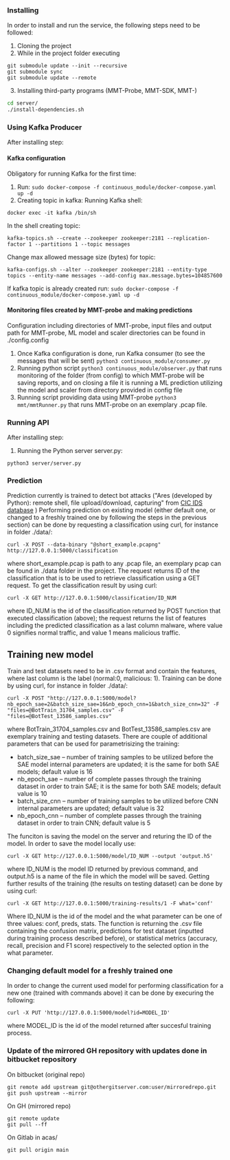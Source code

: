 ### Installing

In order to install and run the service, the following steps need to be followed:
1. Cloning the project
2. While in the project folder executing 
```
git submodule update --init --recursive
git submodule sync
git submodule update --remote
```
3. Installing third-party programs (MMT-Probe, MMT-SDK, MMT-)
```sh
cd server/
./install-dependencies.sh
```

### Using Kafka Producer
After installing step:

#### Kafka configuration
Obligatory for running Kafka for the first time:
1. Run: `sudo docker-compose -f continuous_module/docker-compose.yaml up -d`
2. Creating topic in kafka:
Running Kafka shell:
```
docker exec -it kafka /bin/sh
```
In the shell creating topic: 
```
kafka-topics.sh --create --zookeeper zookeeper:2181 --replication-factor 1 --partitions 1 --topic messages
```
Change max allowed message size (bytes) for topic:
```
kafka-configs.sh --alter --zookeeper zookeeper:2181 --entity-type topics --entity-name messages --add-config max.message.bytes=104857600
```


If kafka topic is already created run: `sudo docker-compose -f continuous_module/docker-compose.yaml up -d`

#### Monitoring files created by MMT-probe and making predictions
Configuration including directories of MMT-probe, input files and output path for MMT-probe, ML model and scaler directories can be found in ./config.config

1. Once Kafka configuration is done, run Kafka consumer (to see the messages that will be sent) 
`python3 continuous_module/consumer.py`
2. Running python script
`python3 continuous_module/observer.py`
that runs monitoring of the folder (from config) to which MMT-probe will be saving reports, and on closing a file it is running a ML prediction utilizing the model and scaler from directory provided in config file
3. Running script providing data using MMT-probe
`python3 mmt/mmtRunner.py`
that runs MMT-probe on an exemplary .pcap file.


### Running API
After installing step:

1. Running the Python server server.py:
```
python3 server/server.py
```

### Prediction
Prediction currently is trained to detect bot attacks ("Ares (developed by Python): remote shell, file upload/download, capturing" from [CIC IDS database](https://www.unb.ca/cic/datasets/ids-2018.html) )
Performing prediction on existing model (either default one, or changed to a freshly trained one by following the steps in the previous section) can be done by requesting a classification using curl, for instance in folder ./data/:
```
curl -X POST --data-binary "@short_example.pcapng" http://127.0.0.1:5000/classification
```
where short_example.pcap is path to any .pcap file, an exemplary pcap can be found in ./data folder in the project. The request returns ID of the classification that is to be used to retrieve classification using a GET request.
To get the classification result by using curl:
```
curl -X GET http://127.0.0.1:5000/classification/ID_NUM
```
where ID_NUM is the id of the classification returned by POST function that executed classification (above); the request returns the list of features including the predicted classification as a last column malware, where value 0 signifies normal traffic, and value 1 means malicious traffic.


## Training new model
Train and test datasets need to be in .csv format and contain the features, where last column is the label (normal:0, malicious: 1). Training can be done by using curl, for instance in folder ./data/:
```
curl -X POST "http://127.0.0.1:5000/model?nb_epoch_sae=2&batch_size_sae=16&nb_epoch_cnn=1&batch_size_cnn=32" -F "files=@BotTrain_31704_samples.csv" -F "files=@BotTest_13586_samples.csv"
```
where BotTrain_31704_samples.csv and BotTest_13586_samples.csv are exemplary training and testing datasets. There are couple of additional parameters that can be used for parametrisizing the training:

- batch_size_sae – number of training samples to be utilized before the SAE model internal parameters are updated; it is the same for both SAE models; default value is 16
- nb_epoch_sae – number of complete passes through the training dataset in order to train SAE; it is the same for both SAE models; default value is 10
- batch_size_cnn – number of training samples to be utilized before CNN internal parameters are updated; default value is 32
- nb_epoch_cnn – number of complete passes through the training dataset in order to train CNN; default value is 5

The funciton is saving the model on the server and returing the ID of the model. In order to save the model locally use:
```
curl -X GET http://127.0.0.1:5000/model/ID_NUM --output 'output.h5'
```

where ID_NUM is the model ID returned by previous command, and output.h5 is a name of the file in which the model will be saved.
Getting further results of the training (the results on testing dataset) can be done by using curl:
```
curl -X GET http://127.0.0.1:5000/training-results/1 -F what='conf'
```

Where ID_NUM is the id of the model and the what parameter can be one of three values: conf, preds, stats. The function is returning the .csv file containing the confusion matrix, predictions for test dataset (inputted during training process described before), or statistical metrics (accuracy, recall, precision and F1 score) respectively to the selected option in the what parameter.

### Changing default model for a freshly trained one
In order to change the current used model for performing classification for a new one (trained with commands above) it can be done by execuring the following:
```
curl -X PUT 'http://127.0.0.1:5000/model?id=MODEL_ID'
```

where MODEL_ID is the id of the model returned after succesful training process.


### Update of the mirrored GH repository with updates done in bitbucket repository

On bitbucket (original repo)

```
git remote add upstream git@othergitserver.com:user/mirroredrepo.git
git push upstream --mirror
```

On GH (mirrored repo)

```
git remote update
git pull --ff
```

On Gitlab in acas/

```
git pull origin main
```
